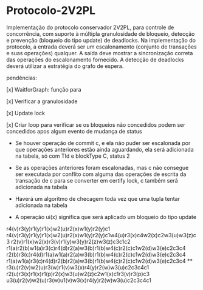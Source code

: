 # Protocolo-2V2PL
Implementação do protocolo conservador 2V2PL, para controle de concorrência, com suporte à múltipla granulosidade de bloqueio, detecção e prevenção (bloqueio do tipo update) de deadlocks. Na implementação do protocolo, a entrada deverá ser um escalonamento (conjunto de transações e suas operações) qualquer. A saída deve mostrar a sincronização correta das operações do escalonamento fornecido. A detecção de deadlocks deverá utilizar a estratégia do grafo de espera.

pendências:

[x] WaitforGraph: função para
    
[x] Verificar a granulosidade

[x] Update lock

[x] Criar loop para verificar se os bloqueios não concedidos podem ser concedidos apos algum evento de mudança de status 


- Se houver operação de commit c, e ela não puder ser escalonada por que operações anteriores estão ainda aguardando, ela será adicionada na tabela, só 
com TId e  blockType C, status 2
- Se as operações anteriores foram escalonadas, mas c não consegue ser executada
por conflito com alguma das operações de escrita da transação de c para se converter
em certify lock, c também será adicionada na tabela
- Haverá um algoritmo de checagem toda vez que uma tupla tentar adicionada na 
tabela

- A operação ui(x) significa que será aplicado um bloqueio do tipo update

r4(v)r3(y)r1(y)r1(x)w2(u)r2(x)w1(y)r2(y)c1   
r4(v)r3(y)r1(y)r1(x)w2(u)r2(x)w1(y)r2(y)c1w4(u)r3(x)c4w2(x)c2w3(u)w3(z)c3
r2(v)r1(x)w2(x)r3(v)r1(y)w3(y)r2(z)w3(z)c3c1c2
r1(a)r2(b)w1(a)r3(c)r4(d)r2(a)w3(b)r1(b)w4(c)r2(c)c1w2(d)w3(e)c2c3c4
r2(b)r3(c)r4(d)r1(a)w1(a)r2(a)w3(b)r1(b)w4(c)r2(c)c1w2(d)w3(e)c2c3c4
r1(a)w1(a)r3(c)r4(d)r2(b)r2(a)w3(b)r1(b)w4(c)r2(c)c1w2(d)w3(e)c2c3c4 **
r3(u)r2(v)w2(u)r3(w)r1(v)w3(x)r4(y)r2(w)w3(u)c2c3c4c1
r2(u)r3(x)r1(x)r1(p)r2(x)w3(u)w2(z)c2w1(x)c1r3(v)r3(p)c3
u3(u)r2(v)w2(u)r3(w)u1(v)w3(x)r4(y)r2(w)w3(u)c2c3c4c1   